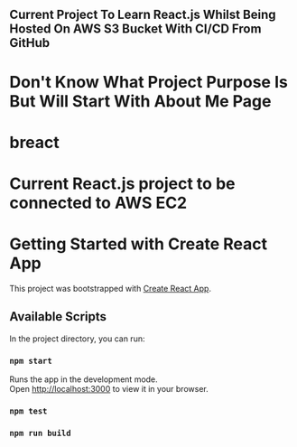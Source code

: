 ## Current Project To Learn React.js Whilst Being Hosted On AWS S3 Bucket With CI/CD From GitHub

# Don't Know What Project Purpose Is But Will Start With About Me Page


# breact
Current React.js project to be connected to AWS EC2
=======
# Getting Started with Create React App

This project was bootstrapped with [Create React App](https://github.com/facebook/create-react-app).

## Available Scripts

In the project directory, you can run:

### `npm start`

Runs the app in the development mode.\
Open [http://localhost:3000](http://localhost:3000) to view it in your browser.

### `npm test`

### `npm run build`
